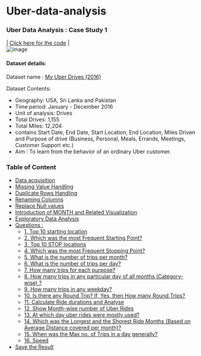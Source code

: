 # Uber-data-analysis
### Uber Data Analysis : Case Study 1   
| [Click here for the code](https://www.kaggle.com/code/diplod0cus/uber-data-analysis-case-study-1) |   
![image](https://user-images.githubusercontent.com/38161827/193102369-6e113f10-54b0-40ea-a311-1bdc714f3e44.png)

#### Dataset details: 
Dataset name : [My Uber Drives (2016)](https://www.kaggle.com/datasets/zusmani/uberdrives)  

Dataset Contents:
- Geography: USA, Sri Lanka and Pakistan
- Time period: January - December 2016
- Unit of analysis: Drives
- Total Drives: 1,155
- Total Miles: 12,204
- contains Start Date, End Date, Start Location, End Location, Miles Driven and Purpose of drive (Business, Personal, Meals, Errands, Meetings, Customer Support etc.)
- Aim : To learn from the behavior of an ordinary Uber customer.

<a id="top"></a>
<div class="list-group" id="list-tab" role="tablist">
<h3 class="list-group-item list-group-item-action active" data-toggle="list" role="tab" aria-controls="home">  Table of Content</h3>
    
   * [Data acquisition](#1)
   * [Missing Value Handling](#2)
   * [Duplicate Rows Handling](#3)
   * [Renaming Columns](#4)
   * [Replace Null values](#24)
   * [Introduction of MONTH and Related Visualization ](#25)
   * [Exploratory Data Analysis](#5)
   * [Questions :](#6)
        * [1. Top 10 starting location](#7)
        * [2. Which was the most Frequent Starting Point?](#8)
        * [3. Top 10 STOP locations](#9)
        * [4. Which was the most Frequent Stopping Point?](#10)
        * [5. What is the number of trips per month?](#11)
        * [6. What is the number of trips per day? ](#12)
        * [7. How many trips for each purpose?](#13)
        * [8. How many trips in any particular day of all months (Category-wise) ?](#14)
        * [9. How many trips in any weekday?](#15)
        * [10. Is there any Round Trip? If, Yes, then How many Round Trips?](#16)
        * [11. Calculate Ride durations and Analyse](#17)
        * [12. Show Month-wise number of Uber Rides](#18)
        * [13. At which day uber rides were mostly used?](#19)
        * [14. Which was the Longest and the Shorest Ride Months (Based on Average Distance covered per month)?](#20)
        * [15. When was the Max no. of Trips in a day generally?](#21)
        * [16. Speed](#22)
   * [Save the Result](#23)

